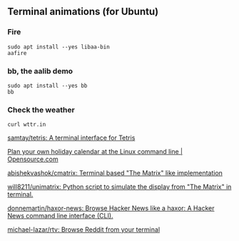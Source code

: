 ## Terminal animations (for Ubuntu)

### Fire
```
sudo apt install --yes libaa-bin
aafire
```

### bb, the aalib demo
```
sudo apt install --yes bb
bb
```

### Check the weather
```
curl wttr.in
```

[samtay/tetris: A terminal interface for Tetris](https://github.com/samtay/tetris)

[Plan your own holiday calendar at the Linux command line | Opensource.com](https://opensource.com/article/18/12/linux-toy-cal)

[abishekvashok/cmatrix: Terminal based "The Matrix" like implementation](https://github.com/abishekvashok/cmatrix)

[will8211/unimatrix: Python script to simulate the display from "The Matrix" in terminal.](https://github.com/will8211/unimatrix)

[donnemartin/haxor-news: Browse Hacker News like a haxor: A Hacker News command line interface (CLI).](https://github.com/donnemartin/haxor-news)

[michael-lazar/rtv: Browse Reddit from your terminal](https://github.com/michael-lazar/rtv)
